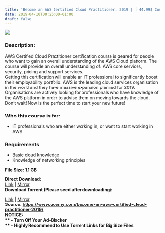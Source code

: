 ```yaml
---
title: 'Become an AWS Certified Cloud Practitioner: 2019 | [ 44.99$ Course For Free ]'
date: 2019-04-10T00:25:00+01:00
draft: false
---
```


  

**[![](https://4.bp.blogspot.com/-Zv8aSuMmwR4/XK0pNq9J2SI/AAAAAAAABpA/A-ODtKApiPYhliEw9M1Jt6x66ti0J8EKQCLcBGAs/s640/Become-an-AWS-Certified-Cloud-Practitioner-2019.jpg)](https://4.bp.blogspot.com/-Zv8aSuMmwR4/XK0pNq9J2SI/AAAAAAAABpA/A-ODtKApiPYhliEw9M1Jt6x66ti0J8EKQCLcBGAs/s1600/Become-an-AWS-Certified-Cloud-Practitioner-2019.jpg)**

  
  

### Description:

AWS Certified Cloud Practitioner certification course is geared for people who want to gain an overall understanding of the AWS Cloud platform. The course will provide an overall understanding of: AWS core services, security, pricing and support services.  
Getting this certification will enable an IT professional to significantly boost their employability portfolio. AWS is the leading cloud services organisation in the world and they have massive expansion planned for 2019. Organisations are actively looking for professionals who have knowledge of the AWS platform in order to advise them on moving towards the cloud.  
Don’t wait! Now is the perfect time to start your new future!  

### Who this course is for:

*   IT professionals who are either working in, or want to start working in AWS

### Requirements

*   Basic cloud knowledge
*   Knowledge of networking principles

**File Size: 1.1 GB**

**Direct Download:**  
[Link](http://crowdurl.com/BecomeanAWSlink1) | [Mirror](http://crowdurl.com/BecomeanAWSlink2)  
**Download Torrent (Please seed after downloading):**  

[Link](http://crowdurl.com/BecomeanAWStorrent1) | [Mirror](http://crowdurl.com/BecomeanAWStorrent2)  
**Source: **https://www.udemy.com/become-an-aws-certified-cloud-practitioner-2019/  
**NOTICE:**  
** - Turn Off Your Ad-Blocker**  
** - Highly Recommend to Use Torrent Links for Big Size Files**